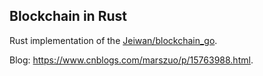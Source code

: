 ## Blockchain in Rust

Rust implementation of the [Jeiwan/blockchain_go](https://github.com/Jeiwan/blockchain_go).

Blog: https://www.cnblogs.com/marszuo/p/15763988.html.
